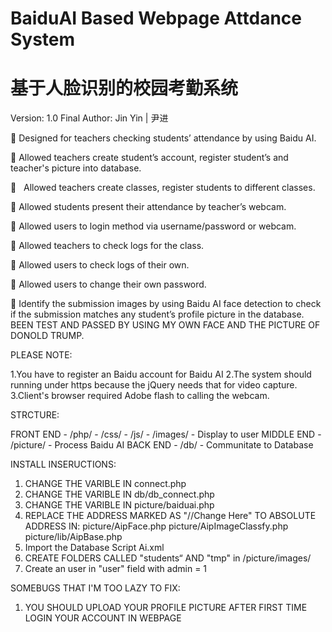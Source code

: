 # BaiduAI Based Webpage Attdance System
# 基于人脸识别的校园考勤系统
Version: 1.0 Final
Author: Jin Yin | 尹进

    Designed for teachers checking students’ attendance by using Baidu AI.

    Allowed teachers create student’s account, register student’s and teacher's picture into database.

    Allowed teachers create classes, register students to different classes.

    Allowed students present their attendance by teacher’s webcam.

    Allowed users to login method via username/password or webcam.

    Allowed teachers to check logs for the class.

    Allowed users to check logs of their own.

    Allowed users to change their own password.

    Identify the submission images by using Baidu AI face detection to check if the submission matches any student’s profile picture in the database. BEEN TEST AND PASSED BY USING MY OWN FACE AND THE PICTURE OF DONOLD TRUMP. 

PLEASE NOTE:

1.You have to register an Baidu account for Baidu AI
2.The system should running under https because the jQuery needs that for video capture.
3.Client's browser required Adobe flash to calling the webcam.

STRCTURE:

FRONT END - /php/ 
          - /css/
          - /js/
          - /images/ - Display to user
MIDDLE END - /picture/ - Process Baidu AI
BACK END - /db/ - Communitate to Database

INSTALL INSERUCTIONS:

1. CHANGE THE VARIBLE IN connect.php
2. CHANGE THE VARIBLE IN db/db_connect.php
3. CHANGE THE VARIBLE IN picture/baiduai.php
4. REPLACE THE ADDRESS MARKED AS "//Change Here" TO ABSOLUTE ADDRESS  IN:
    picture/AipFace.php
    picture/AipImageClassfy.php
    picture/lib/AipBase.php
5. Import the Database Script Ai.xml
6. CREATE FOLDERS CALLED "students“ AND "tmp" in /picture/images/
7. Create an user in "user" field with admin = 1


SOMEBUGS THAT I'M TOO LAZY TO FIX:
1. YOU SHOULD UPLOAD YOUR PROFILE PICTURE AFTER FIRST TIME LOGIN YOUR ACCOUNT IN WEBPAGE

